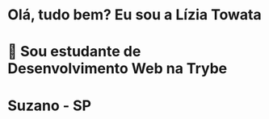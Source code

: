 # Olá, tudo bem? Eu sou a Lízia Towata

# 🌱 Sou estudante de Desenvolvimento Web na Trybe
# 
# Suzano - SP
